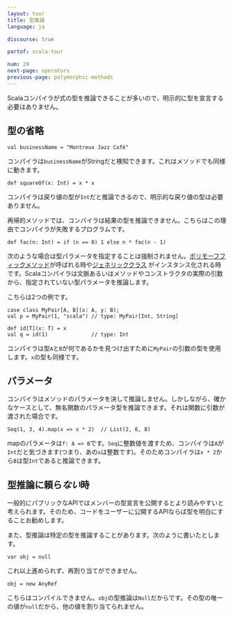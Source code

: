 ```yaml
---
layout: tour
title: 型推論
language: ja

discourse: true

partof: scala-tour

num: 29
next-page: operators
previous-page: polymorphic-methods
---
```


Scalaコンパイラが式の型を推論できることが多いので、明示的に型を宣言する必要はありません。

## 型の省略

```tut
val businessName = "Montreux Jazz Café"
```
コンパイラは`businessName`がStringだと検知できます。これはメソッドでも同様に動きます。

```tut
def squareOf(x: Int) = x * x
```
コンパイラは戻り値の型が`Int`だと推論できるので、明示的な戻り値の型は必要ありません。

再帰的メソッドでは、コンパイラは結果の型を推論できません。こちらはこの理由でコンパイラが失敗するプログラムです。

```tut:fail
def fac(n: Int) = if (n == 0) 1 else n * fac(n - 1)
```

次のような場合は型パラメータを指定することは強制されません。[ポリモーフフィックメソッド](polymorphic-methods.html)が呼ばれる時や[ジェネリッククラス](generic-classes.html) がインスタンス化される時です。Scalaコンパイラは文脈あるいはメソッドやコンストラクタの実際の引数から、指定されていない型パラメータを推論します。

こちらは2つの例です。

```tut
case class MyPair[A, B](x: A, y: B);
val p = MyPair(1, "scala") // type: MyPair[Int, String]

def id[T](x: T) = x
val q = id(1)              // type: Int
```
コンパイラは型`A`と`B`が何であるかを見つけ出すために`MyPair`の引数の型を使用します。`x`の型も同様です。

## パラメータ

コンパイラはメソッドのパラメータを決して推論しません。しかしながら、確かなケースとして、無名関数のパラメータ型を推論できます。それは関数に引数が渡された場合です。

```tut
Seq(1, 3, 4).map(x => x * 2)  // List(2, 6, 8)
```

mapのパラメータは`f: A => B`です。`Seq`に整数値を渡すため、コンパイラは`A`が`Int`だと気づきます(つまり、あの`x`は整数です)。そのためコンパイラは`x * 2`から`B`は型`Int`であると推論できます。

## 型推論に頼ら*ない*時

一般的にパブリックなAPIではメンバーの型宣言を公開するとより読みやすいと考えられます。そのため、コードをユーザーに公開するAPIならば型を明白にすることお勧めします。

また、型推論は特定の型を推論することがあります。次のように書いたとします。

```tut
var obj = null
```

これ以上進められず、再割り当てができません。

```tut:fail
obj = new AnyRef
```

こちらはコンパイルできません。`obj`の型推論は`Null`だからです。その型の唯一の値が`null`だから、他の値を割り当てられません。
